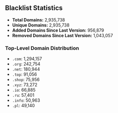 ## Blacklist Statistics

- **Total Domains:** 2,935,738
- **Unique Domains:** 2,935,738
- **Added Domains Since Last Version:** 956,879
- **Removed Domains Since Last Version:** 1,043,057

### Top-Level Domain Distribution

-  `.com`: 1,294,157
-  `.org`: 242,754
-  `.net`: 180,944
-  `.top`: 91,056
-  `.shop`: 75,956
-  `.xyz`: 73,272
-  `.io`: 66,885
-  `.ru`: 57,401
-  `.info`: 50,963
-  `.pl`: 49,140
